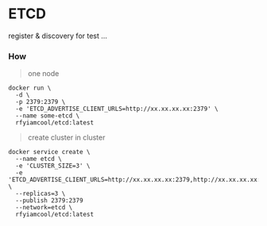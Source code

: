 # ETCD

register & discovery for test ...

### How

> one node

```
docker run \
  -d \
  -p 2379:2379 \
  -e 'ETCD_ADVERTISE_CLIENT_URLS=http://xx.xx.xx.xx:2379' \
  --name some-etcd \
  rfyiamcool/etcd:latest
```

> create cluster in cluster

```
docker service create \
  --name etcd \
  -e 'CLUSTER_SIZE=3' \
  -e 'ETCD_ADVERTISE_CLIENT_URLS=http://xx.xx.xx.xx:2379,http://xx.xx.xx.xx:2379' \
  --replicas=3 \
  --publish 2379:2379
  --network=etcd \
  rfyiamcool/etcd:latest
```
